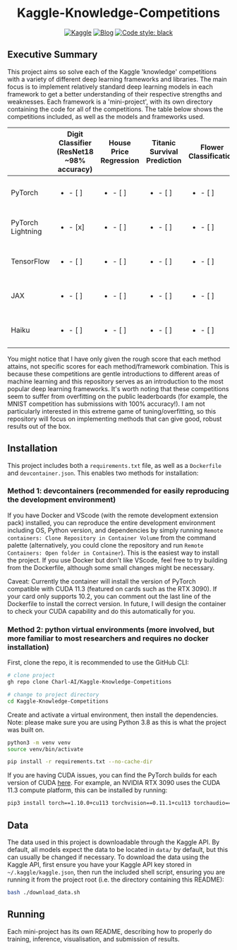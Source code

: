 <div align="center">

# Kaggle-Knowledge-Competitions

[![Kaggle](http://img.shields.io/badge/Kaggle-Competitions-44c5ce.svg)](https://www.kaggle.com/competitions)
[![Blog](http://img.shields.io/badge/Blog-TBD-c044ce.svg)](https://charl-ai.github.io/)
[![Code style: black](https://img.shields.io/badge/code%20style-black-000000.svg)](https://github.com/psf/black)


</div>

## Executive Summary

This project aims so solve each of the Kaggle 'knowledge' competitions with a variety of different deep learning frameworks and libraries. The main focus is to implement relatively standard deep learning
models in each framework to get a better understanding of their respective strengths and weaknesses. Each framework is a 'mini-project', with its own directory containing the code for all of the competitions. The table below shows the competitions included, as well as the models and frameworks used.

|                   | Digit Classifier (ResNet18 ~98% accuracy) | House Price Regression   | Titanic Survival Prediction | Flower Classification    | Tweet NLP (BERT ~80% F1) |
|-------------------|-----------------------------|--------------------------|-----------------------------|--------------------------|--------------------------|
| PyTorch           | <ul><li>- [ ] </li></ul>    | <ul><li>- [ ] </li></ul> | <ul><li>- [ ] </li></ul>    | <ul><li>- [ ] </li></ul> | <ul><li>- [ ] </li></ul> |
| PyTorch Lightning | <ul><li>- [x] </li></ul>    | <ul><li>- [ ] </li></ul> | <ul><li>- [ ] </li></ul>    | <ul><li>- [ ] </li></ul> | <ul><li>- [x] </li></ul> |
| TensorFlow        | <ul><li>- [ ] </li></ul>    | <ul><li>- [ ] </li></ul> | <ul><li>- [ ] </li></ul>    | <ul><li>- [ ] </li></ul> | <ul><li>- [ ] </li></ul> |
| JAX               | <ul><li>- [ ] </li></ul>    | <ul><li>- [ ] </li></ul> | <ul><li>- [ ] </li></ul>    | <ul><li>- [ ] </li></ul> | <ul><li>- [ ] </li></ul> |
| Haiku             | <ul><li>- [ ] </li></ul>    | <ul><li>- [ ] </li></ul> | <ul><li>- [ ] </li></ul>    | <ul><li>- [ ] </li></ul> | <ul><li>- [ ] </li></ul> |

You might notice that I have only given the rough score that each method attains, not specific scores for each method/framework combination. This is because these competitions are gentle introductions to different areas of machine learning and this repository serves as an introduction to the most popular deep learning frameworks. It's worth noting that these competitions seem to suffer from overfitting on the public leaderboards (for example, the MNIST competition has submissions with 100% accuracy!). I am not particularly interested in this extreme game of tuning/overfitting, so this repository will focus on implementing methods that can give good, robust results out of the box.


## Installation

This project includes both a `requirements.txt` file, as well as a `Dockerfile` and `devcontainer.json`. This enables two methods for installation:

### Method 1: devcontainers (recommended for easily reproducing the development environment)

If you have Docker and VScode (with the remote development extension pack) installed, you can reproduce the entire development environment including OS, Python version, and dependencies by simply running `Remote containers: Clone Repository in Container Volume` from the command palette (alternatively, you could clone the repository and run `Remote Containers: Open folder in Container`). This is the easiest way to install the project. If you use Docker but don't like VScode, feel free to try building from the Dockerfile, although some small changes might be necessary.

Caveat: Currently the container will install the version of PyTorch compatible with CUDA 11.3 (featured on cards such as the RTX 3090). If your card only supports 10.2, you can comment out the last line of the Dockerfile to install the correct version. In future, I will design the container to check your CUDA capability and do this automatically for you.

### Method 2: python virtual environments (more involved, but more familiar to most researchers and requires no docker installation)

First, clone the repo, it is recommended to use the GitHub CLI:
```bash
# clone project
gh repo clone Charl-AI/Kaggle-Knowledge-Competitions

# change to project directory
cd Kaggle-Knowledge-Competitions
```

Create and activate a virtual environment, then install the dependencies. Note: please make sure you are using Python 3.8 as this is what the project was built on.

```bash
python3 -m venv venv
source venv/bin/activate

pip install -r requirements.txt --no-cache-dir
```

If you are having CUDA issues, you can find the PyTorch builds for each version of CUDA [here](https://pytorch.org/get-started/locally/). For example, an NVIDIA RTX 3090 uses the CUDA 11.3 compute platform, this can be installed by running:

```bash
pip3 install torch==1.10.0+cu113 torchvision==0.11.1+cu113 torchaudio==0.10.0+cu113 -f https://download.pytorch.org/whl/cu113/torch_stable.html
```

## Data

The data used in this project is downloadable through the Kaggle API. By default, all models expect the data to be located in ```data/``` by default, but this can usually be changed if necessary. To download the data using the Kaggle API, first ensure you have your Kaggle API key stored in ```~/.kaggle/kaggle.json```, then run the included shell script, ensuring you are running it from the project root (i.e. the directory containing this README):

```bash
bash ./download_data.sh
```

## Running

Each mini-project has its own README, describing how to properly do training, inference, visualisation, and submission of results.
